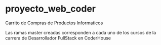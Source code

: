 # proyecto_web_coder
Carrito de Compras de Productos Informaticos

Las ramas master creadas corresponden a cada uno de los cursos de la carrera de Desarrollador FullStack en CoderHouse
